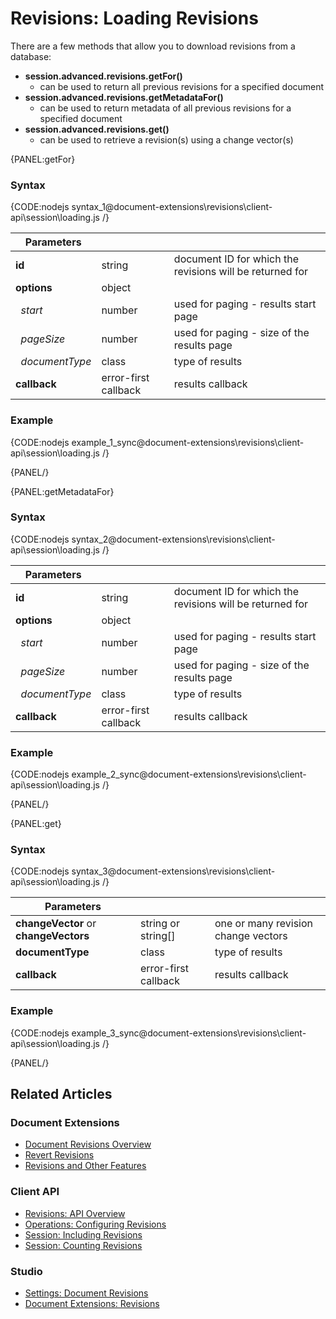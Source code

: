 # Revisions: Loading Revisions

There are a few methods that allow you to download revisions from a database:   

- **session.advanced.revisions.getFor()** 
    - can be used to return all previous revisions for a specified document   
- **session.advanced.revisions.getMetadataFor()**
    - can be used to return metadata of all previous revisions for a specified document  
- **session.advanced.revisions.get()**
    - can be used to retrieve a revision(s) using a change vector(s)  

{PANEL:getFor}

### Syntax

{CODE:nodejs syntax_1@document-extensions\revisions\client-api\session\loading.js /}

| Parameters | | |
| ------------- | ------------- | ----- |
| **id** | string | document ID for which the revisions will be returned for |
| **options** | object | |
| &nbsp;&nbsp;*start* | number | used for paging - results start page  |
| &nbsp;&nbsp;*pageSize* | number | used for paging - size of the results page |
| &nbsp;&nbsp;*documentType* | class | type of results |
| **callback** | error-first callback | results callback |

### Example

{CODE:nodejs example_1_sync@document-extensions\revisions\client-api\session\loading.js /}

{PANEL/}

{PANEL:getMetadataFor}

### Syntax

{CODE:nodejs syntax_2@document-extensions\revisions\client-api\session\loading.js /}

| Parameters | | |
| ------------- | ------------- | ----- |
| **id** | string | document ID for which the revisions will be returned for |
| **options** | object | |
| &nbsp;&nbsp;*start* | number | used for paging - results start page  |
| &nbsp;&nbsp;*pageSize* | number | used for paging - size of the results page |
| &nbsp;&nbsp;*documentType* | class | type of results |
| **callback** | error-first callback | results callback |

### Example

{CODE:nodejs example_2_sync@document-extensions\revisions\client-api\session\loading.js /}

{PANEL/}

{PANEL:get}

### Syntax

{CODE:nodejs syntax_3@document-extensions\revisions\client-api\session\loading.js /}

| Parameters | | |
| ------------- | ------------- | ----- |
| **changeVector** or **changeVectors**| string or string[] | one or many revision change vectors |
| **documentType** | class | type of results |
| **callback** | error-first callback | results callback |

### Example

{CODE:nodejs example_3_sync@document-extensions\revisions\client-api\session\loading.js /}

{PANEL/}

## Related Articles

### Document Extensions

* [Document Revisions Overview](../../../../document-extensions/revisions/overview)  
* [Revert Revisions](../../../../document-extensions/revisions/revert-revisions)  
* [Revisions and Other Features](../../../../document-extensions/revisions/revisions-and-other-features)  

### Client API

* [Revisions: API Overview](../../../../document-extensions/revisions/client-api/overview)  
* [Operations: Configuring Revisions](../../../../document-extensions/revisions/client-api/operations/configure-revisions)  
* [Session: Including Revisions](../../../../document-extensions/revisions/client-api/session/including)  
* [Session: Counting Revisions](../../../../document-extensions/revisions/client-api/session/counting)  

### Studio

* [Settings: Document Revisions](../../../../studio/database/settings/document-revisions)  
* [Document Extensions: Revisions](../../../../studio/database/document-extensions/revisions)  
